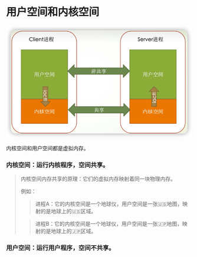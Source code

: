 # 用户空间和内核空间

![](img/81a6560f.png)

内核空间和用户空间都是虚拟内存。

### 内核空间：运行内核程序，空间共享。
> 内核空间内存共享的原理：它们的虚拟内存映射着同一块物理内存。
>
> 例如：
>
> >进程A：它的内核空间是一个地球仪，用户空间是一张🇺🇸地图，映射的是地球上的🇺🇸区域。
>
> >进程B：它的内核空间是一个地球仪，用户空间是一张🇯🇵地图，映射的是地球上的🇯🇵区域。

### 用户空间：运行用户程序，空间不共享。